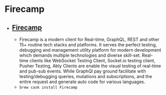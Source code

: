 # Firecamp
- [Firecamp](https://firecamp.io/)
  - 
  - Firecamp is a modern client for Real-time, GraphQL, REST and other 15+ routine tech stacks and platforms. It serves the perfect testing, debugging and management utility platform for modern development which demands multiple technologies and diverse skill-set. 			 Real-time clients like WebSocket Testing Client, Socket.io testing client, Pusher Testing, Ably Clients are enable the visual testing of real-time and pub-sub events. While GraphQl pay ground facilitate with  testing/debugging queries, mutations and subscriptions, and the entire request and generate auto code for various languages.
  - `brew cask install Firecamp`
